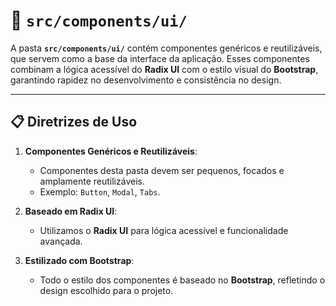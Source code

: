 # 📂 `src/components/ui/`

A pasta **`src/components/ui/`** contém componentes genéricos e reutilizáveis, que servem como a base da interface da aplicação. Esses componentes combinam a lógica acessível do **Radix UI** com o estilo visual do **Bootstrap**, garantindo rapidez no desenvolvimento e consistência no design.

---

## 📋 Diretrizes de Uso

1. **Componentes Genéricos e Reutilizáveis**:
    - Componentes desta pasta devem ser pequenos, focados e amplamente reutilizáveis.
    - Exemplo: `Button`, `Modal`, `Tabs`.

2. **Baseado em Radix UI**:
    - Utilizamos o **Radix UI** para lógica acessível e funcionalidade avançada.

3. **Estilizado com Bootstrap**:
    - Todo o estilo dos componentes é baseado no **Bootstrap**, refletindo o design escolhido para o projeto.

